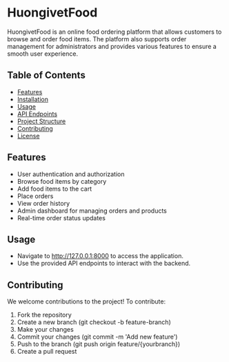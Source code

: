 # HuongivetFood

HuongivetFood is an online food ordering platform that allows customers to browse and order food items. The platform also supports order management for administrators and provides various features to ensure a smooth user experience.

## Table of Contents
- [Features](#features)
- [Installation](#installation)
- [Usage](#usage)
- [API Endpoints](#api-endpoints)
- [Project Structure](#project-structure)
- [Contributing](#contributing)
- [License](#license)

## Features
- User authentication and authorization
- Browse food items by category
- Add food items to the cart
- Place orders
- View order history
- Admin dashboard for managing orders and products
- Real-time order status updates
## Usage
- Navigate to http://127.0.0.1:8000 to access the application.
- Use the provided API endpoints to interact with the backend.
## Contributing
We welcome contributions to the project! To contribute:

1. Fork the repository
2. Create a new branch (git checkout -b feature-branch)
3. Make your changes
4. Commit your changes (git commit -m 'Add new feature')
5. Push to the branch (git push origin feature/{yourbranch})
6. Create a pull request
